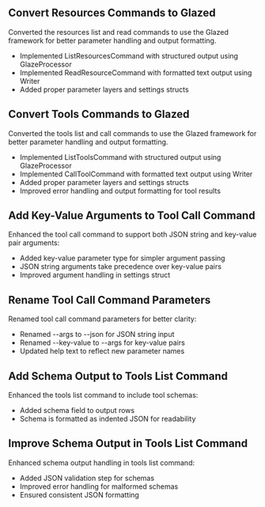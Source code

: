 ## Convert Resources Commands to Glazed

Converted the resources list and read commands to use the Glazed framework for better parameter handling and output formatting.

- Implemented ListResourcesCommand with structured output using GlazeProcessor
- Implemented ReadResourceCommand with formatted text output using Writer
- Added proper parameter layers and settings structs 

## Convert Tools Commands to Glazed

Converted the tools list and call commands to use the Glazed framework for better parameter handling and output formatting.

- Implemented ListToolsCommand with structured output using GlazeProcessor
- Implemented CallToolCommand with formatted text output using Writer
- Added proper parameter layers and settings structs
- Improved error handling and output formatting for tool results 

## Add Key-Value Arguments to Tool Call Command

Enhanced the tool call command to support both JSON string and key-value pair arguments:

- Added key-value parameter type for simpler argument passing
- JSON string arguments take precedence over key-value pairs
- Improved argument handling in settings struct 

## Rename Tool Call Command Parameters

Renamed tool call command parameters for better clarity:

- Renamed --args to --json for JSON string input
- Renamed --key-value to --args for key-value pairs
- Updated help text to reflect new parameter names 

## Add Schema Output to Tools List Command

Enhanced the tools list command to include tool schemas:

- Added schema field to output rows
- Schema is formatted as indented JSON for readability 

## Improve Schema Output in Tools List Command

Enhanced schema output handling in tools list command:

- Added JSON validation step for schemas
- Improved error handling for malformed schemas
- Ensured consistent JSON formatting 